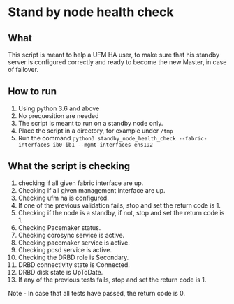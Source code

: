 # Stand by node health check

## What
This script is meant to help a UFM HA user, to make sure that his standby server is configured correctly and ready to become the new Master, in case of failover.

## How to run
1. Using python 3.6 and above
2. No prequesition are needed
3. The script is meant to run on a standby node only.
4. Place the script in a directory, for example under `/tmp`
5. Run the command `python3 standby_node_health_check --fabric-interfaces ib0 ib1 --mgmt-interfaces ens192`

## What the script is checking
1. checking if all given fabric interface are up.
2. Checking if all given management interface are up.
3. Checking ufm ha is configured.
4. If one of the previous validation fails, stop and set the return code is 1.
5. Checking if the node is a standby, if not, stop and set the return code is 1.
6. Checking Pacemaker status.
7. Checking corosync service is active.
8. Checking pacemaker service is active.
9. Checking pcsd service is active.
10. Checking the DRBD role is Secondary.
11. DRBD connectivity state is Connected.
12. DRBD disk state is UpToDate.
13. If any of the previous tests fails, stop and set the return code is 1.

Note - In case that all tests have passed, the return code is 0.
